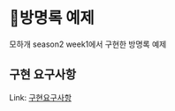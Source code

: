 # 📕방명록 예제
모하개 season2 week1에서 구현한 방명록 예제

## 구현 요구사항
Link: [구현요구사항](https://www.notion.so/eaaab696f7be42bebb441ed7e5d87753)
  